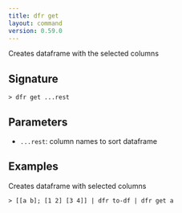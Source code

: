 ```yaml
---
title: dfr get
layout: command
version: 0.59.0
---
```


Creates dataframe with the selected columns

## Signature

```> dfr get ...rest```

## Parameters

 -  `...rest`: column names to sort dataframe

## Examples

Creates dataframe with selected columns
```shell
> [[a b]; [1 2] [3 4]] | dfr to-df | dfr get a
```

